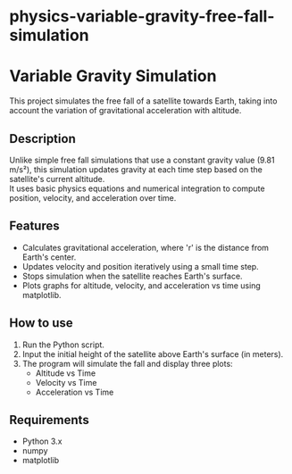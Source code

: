 # physics-variable-gravity-free-fall-simulation
# Variable Gravity Simulation

This project simulates the free fall of a satellite towards Earth, taking into account the variation of gravitational acceleration with altitude.

## Description

Unlike simple free fall simulations that use a constant gravity value (9.81 m/s²), this simulation updates gravity at each time step based on the satellite's current altitude.  
It uses basic physics equations and numerical integration to compute position, velocity, and acceleration over time.

## Features

- Calculates gravitational acceleration, where 'r'  is the distance from Earth's center.
- Updates velocity and position iteratively using a small time step.
- Stops simulation when the satellite reaches Earth's surface.
- Plots graphs for altitude, velocity, and acceleration vs time using matplotlib.

## How to use

1. Run the Python script.
2. Input the initial height of the satellite above Earth's surface (in meters).
3. The program will simulate the fall and display three plots:
   - Altitude vs Time
   - Velocity vs Time
   - Acceleration vs Time

## Requirements

- Python 3.x
- numpy
- matplotlib

